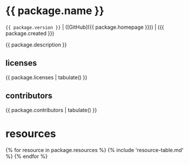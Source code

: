 # {{ package.name }}
`{{ package.version }}` | ([GitHub]({{ package.homepage }})) | ({{ package.created }})

{{ package.description }}

## licenses
{{ package.licenses | tabulate() }}

## contributors
{{ package.contributors | tabulate() }}

# resources
{% for resource in package.resources %}
  {% include 'resource-table.md' %}
{% endfor %}